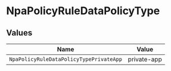 # NpaPolicyRuleDataPolicyType


## Values

| Name                                    | Value                                   |
| --------------------------------------- | --------------------------------------- |
| `NpaPolicyRuleDataPolicyTypePrivateApp` | private-app                             |